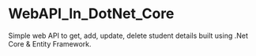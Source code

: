 # WebAPI_In_DotNet_Core
 Simple web API to get, add, update, delete student details built using .Net Core & Entity Framework.
